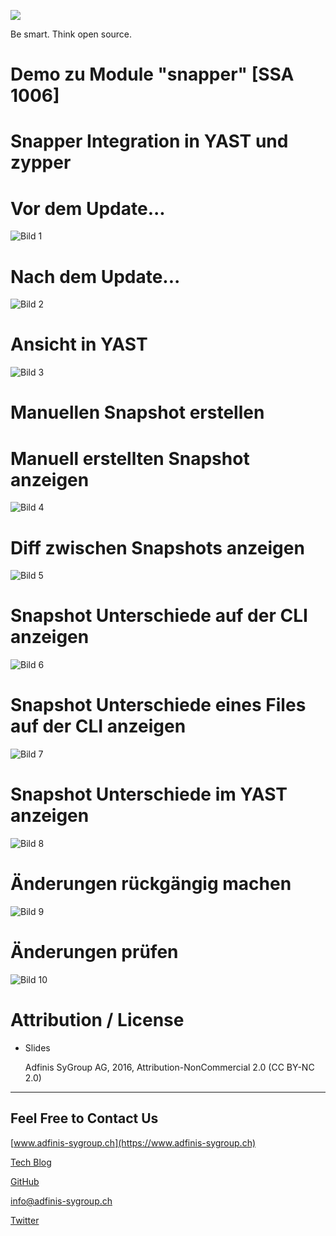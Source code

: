 ![](pics_2/adfinis_sygroup_logo.png)

Be smart. Think open source.

# Demo zu Module "snapper" [SSA 1006]

# Snapper Integration in YAST und zypper

# Vor dem Update...

![Bild 1](pics_2/demo1.png)

# Nach dem Update...

![Bild 2](pics_2/demo2.png)

# Ansicht in YAST

![Bild 3](pics_2/demo3.png)

# Manuellen Snapshot erstellen

# Manuell erstellten Snapshot anzeigen

![Bild 4](pics_2/demo4.png)

# Diff zwischen Snapshots anzeigen

![Bild 5](pics_2/demo5.png)

# Snapshot Unterschiede auf der CLI anzeigen

![Bild 6](pics_2/demo6.png)

# Snapshot Unterschiede eines Files auf der CLI anzeigen

![Bild 7](pics_2/demo7.png)

# Snapshot Unterschiede im YAST anzeigen

![Bild 8](pics_2/demo8.png)

# Änderungen rückgängig machen

![Bild 9](pics_2/demo9.png)

# Änderungen prüfen

![Bild 10](pics_2/demo10.png)

# Attribution / License

* Slides

  Adfinis SyGroup AG, 2016, Attribution-NonCommercial 2.0 (CC BY-NC 2.0)

---

## Feel Free to Contact Us

[www.adfinis-sygroup.ch](https://www.adfinis-sygroup.ch)

[Tech Blog](https://www.adfinis-sygroup.ch/blog)

[GitHub](https://github.com/adfinis-sygroup)

<info@adfinis-sygroup.ch>

[Twitter](https://twitter.com/adfinissygroup)
